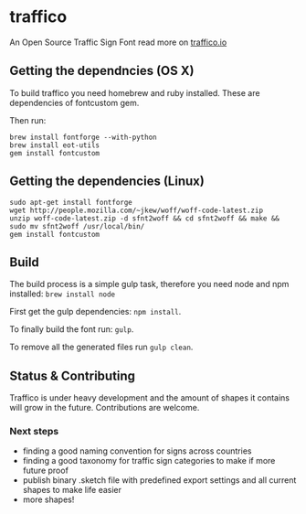 # traffico
An Open Source Traffic Sign Font read more on [traffico.io](http://traffico.io/)

## Getting the dependncies (OS X)
To build traffico you need homebrew and ruby installed. These are dependencies of fontcustom gem.

Then run:

```
brew install fontforge --with-python
brew install eot-utils
gem install fontcustom
```

## Getting the dependencies (Linux)

```
sudo apt-get install fontforge
wget http://people.mozilla.com/~jkew/woff/woff-code-latest.zip
unzip woff-code-latest.zip -d sfnt2woff && cd sfnt2woff && make && sudo mv sfnt2woff /usr/local/bin/
gem install fontcustom
```

## Build
The build process is a simple gulp task, therefore you need node and npm installed:
<code>brew install node</code>

First get the gulp dependencies: <code>npm install</code>.

To finally build the font run: <code>gulp</code>.

To remove all the generated files run <code>gulp clean</code>.


## Status & Contributing
Traffico is under heavy development and the amount of shapes it contains will grow in the future. Contributions are welcome.


### Next steps
- finding a good naming convention for signs across countries
- finding a good taxonomy for traffic sign categories to make if more future proof
- publish binary .sketch file with predefined export settings and all current shapes to make life easier
- more shapes!
